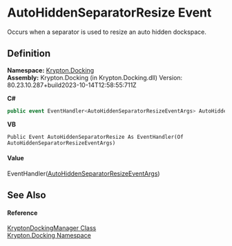 # AutoHiddenSeparatorResize Event


Occurs when a separator is used to resize an auto hidden dockspace.



## Definition
**Namespace:** <a href="98399376-cf41-9454-4b4d-4fab2ca20bc7.md">Krypton.Docking</a>  
**Assembly:** Krypton.Docking (in Krypton.Docking.dll) Version: 80.23.10.287+build2023-10-14T12:58:55:711Z

**C#**
``` C#
public event EventHandler<AutoHiddenSeparatorResizeEventArgs> AutoHiddenSeparatorResize
```
**VB**
``` VB
Public Event AutoHiddenSeparatorResize As EventHandler(Of AutoHiddenSeparatorResizeEventArgs)
```



#### Value
EventHandler(<a href="fe515f8c-f22e-577e-d168-fc2677174a7f.md">AutoHiddenSeparatorResizeEventArgs</a>)

## See Also


#### Reference
<a href="6c9c237d-95cb-a4ce-72c6-cd7684d3287e.md">KryptonDockingManager Class</a>  
<a href="98399376-cf41-9454-4b4d-4fab2ca20bc7.md">Krypton.Docking Namespace</a>  
